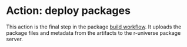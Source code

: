 # Action: deploy packages

This action is the final step in the package [build workflow](https://github.com/tempbioc/workflows/blob/master/build.yml). It uploads the package files and metadata from the artifacts to the r-universe package server.
